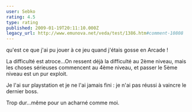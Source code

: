 ```yaml
---
user: Sebko
rating: 4.5
type: rating
published: 2009-01-19T20:11:10.000Z
legacy_url: http://www.emunova.net/veda/test/1386.htm#comment-10808
---
```

qu'est ce que j'ai pu jouer à ce jeu quand j'étais gosse en Arcade !

La difficulté est atroce...On ressent déjà la difficulté au 2ème niveau, mais les choses sérieuses commencent au 4ème niveau, et passer le 5ème niveau est un pur exploit.

Je l'ai sur playstation et je ne l'ai jamais fini : je n'ai pas réussi à vaincre le dernier boss.

Trop dur...même pour un acharné comme moi.
